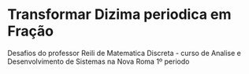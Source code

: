 # Transformar Dizima periodica em Fração
Desafios do professor Reili de Matematica Discreta - curso de Analise e Desenvolvimento de Sistemas na Nova Roma 1º periodo
